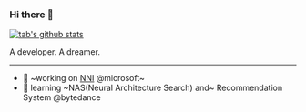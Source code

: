 ### Hi there 👋

[![tab's github stats](https://github-readme-stats.vercel.app/api?username=tabVersion)](https://github.com/tabVersion)

A developer. A dreamer.

----

* 👯 ~working on [NNI](https://github.com/microsoft/nni) @microsoft~
* 🌱 learning ~NAS(Neural Architecture Search) and~ Recommendation System @bytedance

<!--
**tabVersion/tabVersion** is a ✨ _special_ ✨ repository because its `README.md` (this file) appears on your GitHub profile.

Here are some ideas to get you started:

- 🔭 I’m currently working on ...
- 🌱 I’m currently learning ...
- 👯 I’m looking to collaborate on ...
- 🤔 I’m looking for help with ...
- 💬 Ask me about ...
- 📫 How to reach me: ...
- 😄 Pronouns: ...
- ⚡ Fun fact: ...
-->
